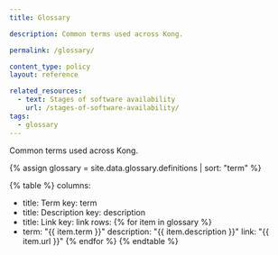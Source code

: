 ```yaml
---
title: Glossary

description: Common terms used across Kong.

permalink: /glossary/

content_type: policy
layout: reference

related_resources:
  - text: Stages of software availability
    url: /stages-of-software-availability/
tags:
  - glossary
---
```


Common terms used across Kong.

{% assign glossary = site.data.glossary.definitions | sort: "term" %}

<!-- vale off -->
{% table %}
columns:
  - title: Term
    key: term
  - title: Description
    key: description
  - title: Link
    key: link
rows:
{% for item in glossary %}
  - term: "{{ item.term }}"
    description: "{{ item.description }}"
    link: "{{ item.url }}"
{% endfor %}
{% endtable %}

